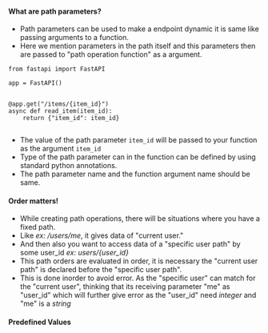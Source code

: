 #### What are path parameters?
- Path parameters can be used to make a endpoint dynamic it is same like passing arguments to a function.
- Here we mention parameters in the path itself and this parameters then are passed to "path operation function" as a argument.
```
from fastapi import FastAPI

app = FastAPI()


@app.get("/items/{item_id}")
async def read_item(item_id):
    return {"item_id": item_id}
    
```
- The value of the path parameter `item_id` will be passed to your function as the argument `item_id`
- Type of the path parameter can in the function can be defined by using standard python annotations.
- The path parameter name and the function argument name should be same.


#### Order matters!
- While creating path operations, there will be situations where you have a fixed path.
- Like *ex: /users/me*, it gives data of "current user."
- And then also you want to access data of a "specific user path" by some user_id *ex: users/{user_id}*
- This path orders are evaluated in order, it is necessary the "current user path" is declared before the "specific user path".
- This is done inorder to avoid error. As the "specific user" can match for the "current user", thinking that its receiving parameter "me" as "user_id" which will further give error as the "user_id" need *integer* and "me" is a *string*

#### Predefined Values
